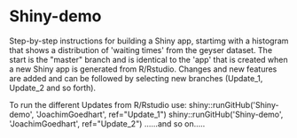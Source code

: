 # Shiny-demo

Step-by-step instructions for building a Shiny app, startimg with a histogram that shows a distribution of 'waiting times' from the geyser dataset. The start is the "master" branch and is identical to the 'app' that is created when a new Shiny app is generated from R/Rstudio.
Changes and new features are added and can be followed by selecting new branches (Update_1, Update_2 and so forth).

To run the different Updates from R/Rstudio use:
shiny::runGitHub('Shiny-demo', 'JoachimGoedhart', ref="Update_1")
shiny::runGitHub('Shiny-demo', 'JoachimGoedhart', ref="Update_2")
......and so on.....
